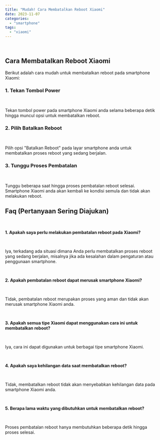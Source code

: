 ```yaml
---
title: "Mudah! Cara Membatalkan Reboot Xiaomi"
date: 2023-11-07
categories: 
  - "smartphone"
tags: 
  - "xiaomi"
---
```


 

## Cara Membatalkan Reboot Xiaomi

Berikut adalah cara mudah untuk membatalkan reboot pada smartphone Xiaomi:

### 1\. Tekan Tombol Power

 

Tekan tombol power pada smartphone Xiaomi anda selama beberapa detik hingga muncul opsi untuk membatalkan reboot.

### 2\. Pilih Batalkan Reboot

 

Pilih opsi "Batalkan Reboot" pada layar smartphone anda untuk membatalkan proses reboot yang sedang berjalan.

### 3\. Tunggu Proses Pembatalan

 

Tunggu beberapa saat hingga proses pembatalan reboot selesai. Smartphone Xiaomi anda akan kembali ke kondisi semula dan tidak akan melakukan reboot.

## Faq (Pertanyaan Sering Diajukan)

 

**1\. Apakah saya perlu melakukan pembatalan reboot pada Xiaomi?**

 

Iya, terkadang ada situasi dimana Anda perlu membatalkan proses reboot yang sedang berjalan, misalnya jika ada kesalahan dalam pengaturan atau penggunaan smartphone.

 

**2\. Apakah pembatalan reboot dapat merusak smartphone Xiaomi?**

 

Tidak, pembatalan reboot merupakan proses yang aman dan tidak akan merusak smartphone Xiaomi anda.

 

**3\. Apakah semua tipe Xiaomi dapat menggunakan cara ini untuk membatalkan reboot?**

 

Iya, cara ini dapat digunakan untuk berbagai tipe smartphone Xiaomi.

 

**4\. Apakah saya kehilangan data saat membatalkan reboot?**

 

Tidak, membatalkan reboot tidak akan menyebabkan kehilangan data pada smartphone Xiaomi anda.

 

**5\. Berapa lama waktu yang dibutuhkan untuk membatalkan reboot?**

 

Proses pembatalan reboot hanya membutuhkan beberapa detik hingga proses selesai.
